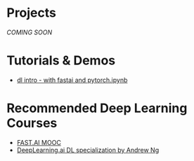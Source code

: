 # Projects
*COMING SOON*

# Tutorials & Demos
* [dl intro - with fastai and pytorch.ipynb](nbs/dl_intro_with_fastai_and_pytorch.ipynb)

# Recommended Deep Learning Courses
* [FAST.AI MOOC](https://course.fast.ai/)
* [DeepLearning.ai DL specialization by Andrew Ng](https://www.deeplearning.ai/deep-learning-specialization/)
